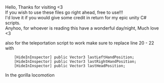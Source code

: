 Hello, Thanks for visiting <3   
If you wish to use these files go right ahead, free to use!!!   
I'd love it if you would give some credit in return for my epic unity C# scripts.   
Anyhoo, for whoever is reading this have a wonderful day/night, Much love <3

also for the teleportation script to work make sure to replace line 20 - 22 with

        [HideInInspector] public Vector3 lastLeftHandPosition;
        [HideInInspector] public Vector3 lastRightHandPosition;
        [HideInInspector] public Vector3 lastHeadPosition;

In the gorilla locomotion
